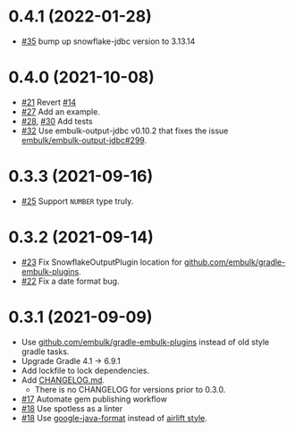 0.4.1 (2022-01-28)
==================
* [#35](https://github.com/trocco-io/embulk-output-snowflake/pull/35) bump up snowflake-jdbc version to 3.13.14

0.4.0 (2021-10-08)
======================
* [#21](https://github.com/trocco-io/embulk-output-snowflake/pull/21) Revert [#14](https://github.com/trocco-io/embulk-output-snowflake/pull/14)
* [#27](https://github.com/trocco-io/embulk-output-snowflake/pull/27) Add an example.
* [#28](https://github.com/trocco-io/embulk-output-snowflake/pull/28), [#30](https://github.com/trocco-io/embulk-output-snowflake/pull/30) Add tests
* [#32](https://github.com/trocco-io/embulk-output-snowflake/pull/32) Use embulk-output-jdbc v0.10.2 that fixes the issue [embulk/embulk-output-jdbc#299](https://github.com/embulk/embulk-output-jdbc/issues/299).


0.3.3 (2021-09-16)
==================

* [#25](https://github.com/trocco-io/embulk-output-snowflake/pull/25) Support `NUMBER` type truly.

0.3.2 (2021-09-14)
==================

* [#23](https://github.com/trocco-io/embulk-output-snowflake/pull/23) Fix SnowflakeOutputPlugin location for [github.com/embulk/gradle-embulk-plugins](https://github.com/embulk/gradle-embulk-plugins).
* [#22](https://github.com/trocco-io/embulk-output-snowflake/pull/22) Fix a date format bug.

0.3.1 (2021-09-09)
==================

* Use [github.com/embulk/gradle-embulk-plugins](https://github.com/embulk/gradle-embulk-plugins) instead of old style gradle tasks.
* Upgrade Gradle 4.1 -> 6.9.1
* Add lockfile to lock dependencies.
* Add [CHANGELOG.md](./CHANGELOG.md).
    * There is no CHANGELOG for versions prior to 0.3.0.
* [#17](https://github.com/trocco-io/embulk-output-snowflake/pull/17) Automate gem publishing workflow
* [#18](https://github.com/trocco-io/embulk-output-snowflake/pull/18) Use spotless as a linter
* [#18](https://github.com/trocco-io/embulk-output-snowflake/pull/18) Use [google-java-format](https://github.com/google/google-java-format) instead of [airlift style](https://github.com/airlift/codestyle).
